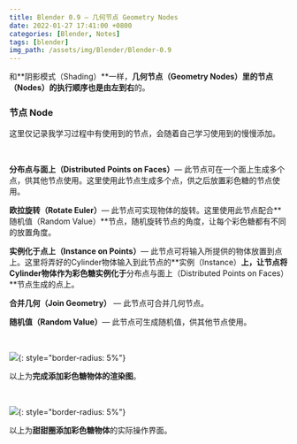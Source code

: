 ```yaml
---
title: Blender 0.9 — 几何节点 Geometry Nodes
date: 2022-01-27 17:41:00 +0800
categories: [Blender, Notes]
tags: [blender]
img_path: /assets/img/Blender/Blender-0.9
---
```


和**阴影模式（Shading）**一样，**几何节点（Geometry Nodes）**里的**节点（Nodes）**的执行顺序也是**由左到右**的。

### **节点 Node**

这里仅记录我学习过程中有使用到的节点，会随着自己学习使用到的慢慢添加。

<br>

**分布点与面上（Distributed Points on Faces）**— 此节点可在一个面上生成多个点，供其他节点使用。这里使用此节点生成多个点，供之后放置彩色糖的节点使用。

**欧拉旋转（Rotate Euler）**— 此节点可实现物体的旋转。这里使用此节点配合**随机值（Random Value）**节点，随机旋转节点的角度，让每个彩色糖都有不同的放置角度。

**实例化于点上（Instance on Points）**— 此节点可将输入所提供的物体放置到点上。这里将弄好的Cylinder物体输入到此节点的**实例（Instance）**上，让节点将Cylinder物体作为彩色糖实例化于**分布点与面上（Distributed Points on Faces）**节点生成的点上。

**合并几何（Join Geometry）** — 此节点可合并几何节点。

**随机值（Random Value）**— 此节点可生成随机值，供其他节点使用。



<br>

![](final-blender-9.png){: style="border-radius: 5%"}

以上为**完成添加彩色糖物体的渲染图**。

<br>

![](after-adding-nodes.png){: style="border-radius: 5%"}

以上为**甜甜圈添加彩色糖物体**的实际操作界面。
